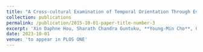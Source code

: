```yaml
---
title: "A Cross-cultural Examination of Temporal Orientation Through Everyday Language on Social Media"
collection: publications
permalink: /publication/2015-10-01-paper-title-number-3
excerpt: 'Xin Daphne Hou, Sharath Chandra Guntuku, **Young-Min Cho**, Garrick Sherman, Tingdan Zhang, Mingyang Li, Lyle Ungar, Louis Tay'
date: 2023-10-01
venue: 'to appear in PLOS ONE'
---
```

